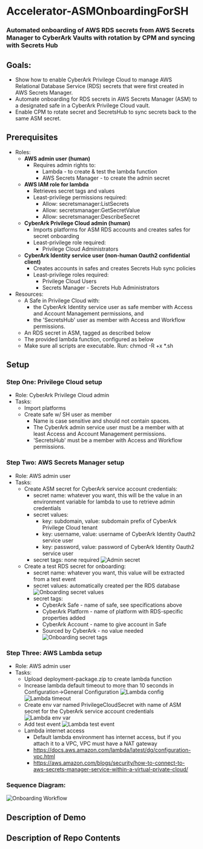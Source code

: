 # Accelerator-ASMOnboardingForSH
### Automated onboarding of AWS RDS secrets from AWS Secrets Manager to CyberArk Vaults with rotation by CPM and syncing with Secrets Hub

## Goals:
- Show how to enable CyberArk Privilege Cloud to manage AWS Relational Database Service (RDS) secrets that were first created in AWS Secrets Manager.
- Automate onboarding for RDS secrets in AWS Secrets Manager (ASM) to a designated safe in a CyberArk Privilege Cloud vault.
- Enable CPM to rotate secret and SecretsHub to sync secrets back to the same ASM secret.

## Prerequisites
- Roles:
  - **AWS admin user (human)**
    - Requires admin rights to:
      - Lambda - to create & test the lambda function
      - AWS Secrets Manager - to create the admin secret
  - **AWS IAM role for lambda**
    - Retrieves secret tags and values
    - Least-privilege permissions required:
      - Allow: secretsmanager:ListSecrets
      - Allow: secretsmanager:GetSecretValue
      - Allow: secretsmanager:DescribeSecret
  - **CyberArk Privilege Cloud admin (human)**
    - Imports platforms for ASM RDS accounts and creates safes for secret onboarding
    - Least-privilege role required:
      - Privilege Cloud Administrators
  - **CyberArk Identity service user (non-human Oauth2 confidential client)**
    - Creates accounts in safes and creates Secrets Hub sync policies
    - Least-privilege roles required:
      - Privilege Cloud Users
      - Secrets Manager - Secrets Hub Administrators
- Resources:
  - A Safe in Privilege Cloud with:
    - the CyberArk Identity service user as safe member with Access and Account Management permissions, and
    - the 'SecretsHub' user as member with Access and Workflow permissions.
  - An RDS secret in ASM, tagged as described below
  - The provided lambda function, configured as below
  - Make sure all scripts are executable. Run: chmod -R +x *.sh

## Setup
### Step One: Privilege Cloud setup
- Role: CyberArk Privilege Cloud admin
- Tasks:
  - Import platforms
  - Create safe w/ SH user as member
    - Name is case sensitive and should not contain spaces.
    - The CyberArk admin service user must be a member with at least Access and Account Management permissions.
    - 'SecretsHub' must be a member with Access and Workflow permissions.

### Step Two: AWS Secrets Manager setup
- Role: AWS admin user
- Tasks:
  - Create ASM secret for CyberArk service account credentials:
    - secret name: whatever you want, this will be the value in an environment variable for lambda to use to retrieve admin credentials
    - secret values:
      - key: subdomain, value: subdomain prefix of CyberArk Privilege Cloud tenant
      - key: username, value: username of CyberArk Identity Oauth2 service user
      - key: password, value: password of CyberArk Identity Oauth2 service user
    - secret tags: none required
    ![Admin secret](https://github.com/conjurdemos/Accelerator-ASMOnboardingForSH/blob/main/img/admin-secret.png?raw=true)
  - Create a test RDS secret for onboarding:
    - secret name: whatever you want, this value will be extracted from a test event
    - secret values: automatically created per the RDS database
    ![Onboarding secret values](https://github.com/conjurdemos/Accelerator-ASMOnboardingForSH/blob/main/img/rds-values.png?raw=true)
    - secret tags:
      - CyberArk Safe - name of safe, see specifications above
      - CyberArk Platform - name of platform with RDS-specific properties added
      - CyberArk Account - name to give account in Safe
      - Sourced by CyberArk - no value needed
    ![Onboarding secret tags](https://github.com/conjurdemos/Accelerator-ASMOnboardingForSH/blob/main/img/rds-tags.png?raw=true)

### Step Three: AWS Lambda setup
- Role: AWS admin user
- Tasks:
  - Upload deployment-package.zip to create lambda function
  - Increase lambda default timeout to more than 10 seconds in Configuration->General Configuration
  ![Lambda config](https://github.com/conjurdemos/Accelerator-ASMOnboardingForSH/blob/main/img/lambda-config.png?raw=true)
  ![Lambda timeout](https://github.com/conjurdemos/Accelerator-ASMOnboardingForSH/blob/main/img/lambda-timeout.png?raw=true)
  - Create env var named PrivilegeCloudSecret with name of ASM secret for the CyberArk service account credentials
  ![Lambda env var](https://github.com/conjurdemos/Accelerator-ASMOnboardingForSH/blob/main/img/lambda-env-vars.png?raw=true)
  - Add test event
  ![Lambda test event](https://github.com/conjurdemos/Accelerator-ASMOnboardingForSH/blob/main/img/test-event.png?raw=true)
  - Lambda internet access
    - Default lambda environment has internet access, but if you attach it to a VPC, VPC must have a NAT gateway
    - https://docs.aws.amazon.com/lambda/latest/dg/configuration-vpc.html
    - https://aws.amazon.com/blogs/security/how-to-connect-to-aws-secrets-manager-service-within-a-virtual-private-cloud/

### Sequence Diagram:
![Onboarding Workflow](https://github.com/conjurdemos/Accelerator-ASMOnboardingForSH/blob/main/img/Onboarding-Workflow.png?raw=true)

## Description of Demo

## Description of Repo Contents
